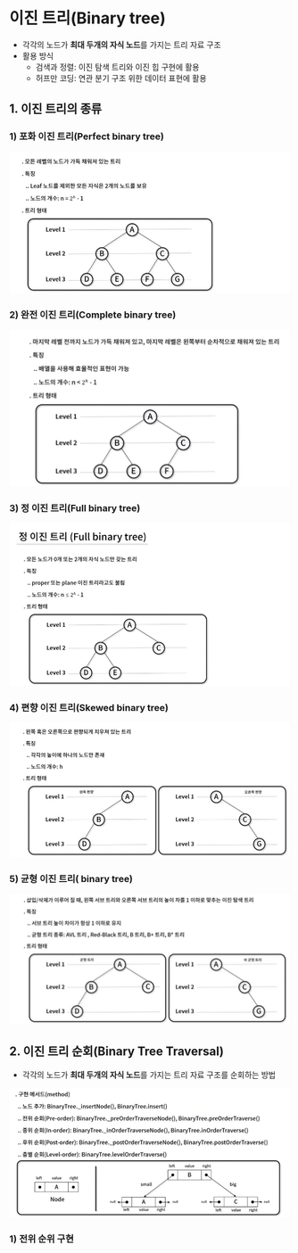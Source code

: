 # 이진 트리(Binary tree)
- 각각의 노드가 **최대 두개의 자식 노드**를 가지는 트리 자료 구조
- 활용 방식
  - 검색과 정렬: 이진 탐색 트리와 이진 힙 구현에 활용
  - 허프만 코딩: 연관 분기 구조 위한 데이터 표현에 활용

## 1. 이진 트리의 종류

### 1) 포화 이진 트리(Perfect binary tree)

![](./Binary_tree/images/perfectbinarytree.jpg)

### 2) 완전 이진 트리(Complete binary tree)

![](./Binary_tree/images/completebinarytree.jpg)

### 3) 정 이진 트리(Full binary tree)

![](./Binary_tree/images/fullbinarytree.jpg)

### 4) 편향 이진 트리(Skewed binary tree)

![](./Binary_tree/images/skewedbinarytree.jpg)

### 5) 균형 이진 트리( binary tree)

![](./Binary_tree/images/balancedbinarytree.jpg)


## 2. 이진 트리 순회(Binary Tree Traversal)
- 각각의 노드가 **최대 두개의 자식 노드**를 가지는 트리 자료 구조를 순회하는 방법

![](./Binary_tree/images/binarytreetraversal.jpg)

### 1) 전위 순위 구현



